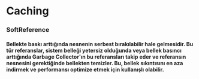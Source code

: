 # Caching
### SoftReference 
#### Bellekte baskı arttığında nesnenin serbest bırakılabilir hale gelmesidir. Bu tür referanslar, sistem belleği yetersiz olduğunda veya bellek basıncı arttığında Garbage Collector'ın bu referansları takip eder ve referansın nesnesini gerektiğinde bellekten temizler. Bu, bellek sıkıntısını en aza indirmek ve performansı optimize etmek için kullanışlı olabilir.
